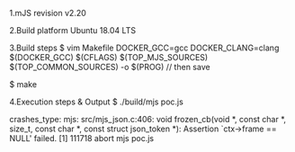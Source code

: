 1.mJS revision
v2.20

2.Build platform
Ubuntu 18.04 LTS 

3.Build steps
$ vim Makefile
DOCKER_GCC=gcc
DOCKER_CLANG=clang
$(DOCKER_GCC) $(CFLAGS) $(TOP_MJS_SOURCES) $(TOP_COMMON_SOURCES) -o $(PROG)
// then save

$ make

4.Execution steps & Output
$ ./build/mjs poc.js

crashes_type: mjs: src/mjs_json.c:406: void frozen_cb(void *, const char *, size_t, const char *, const struct json_token *): Assertion `ctx->frame == NULL' failed.
[1]    111718 abort      mjs poc.js
